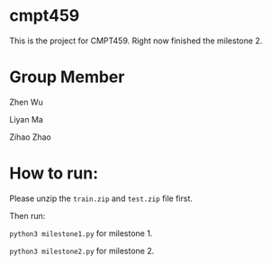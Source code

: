 # cmpt459
This is the project for CMPT459. Right now finished the milestone 2.

# Group Member
Zhen Wu

Liyan Ma

Zihao Zhao 

# How to run:

Please unzip the `train.zip` and `test.zip` file first.

Then run:

`python3 milestone1.py` for milestone 1.

`python3 milestone2.py` for milestone 2.
